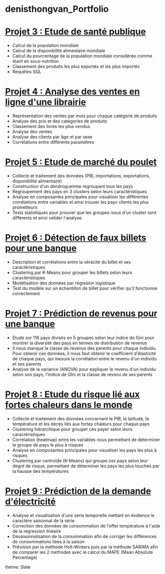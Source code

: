 # denisthongvan_Portfolio


# [Projet 3 : Etude de santé publique](https://github.com/denisthongvan/Etude-de-sante-publique)
* Calcul de la population mondiale  
* Calcul de la disponibilité alimentaire mondiale 
* Calcul du pourcentage de la population mondiale considérée comme étant en sous-nutrition  
* Classement des produits les plus exportés et les plus importés  
* Requêtes SQL  


# [Projet 4 : Analyse des ventes en ligne d'une librairie](https://github.com/denisthongvan/analyse-des-ventes-librairie)
* Représentation des ventes par mois pour chaque catégorie de produits  
* Analyse des prix et des catégories de produits  
* Classement des livres les plus vendus 
* Analyse des ventes  
* Analyse des clients par âge et par sexe 
* Corrélations entre différents paramètres  


# [Projet 5 : Etude de marché du poulet](https://github.com/denisthongvan/Etude-marche-poulet)
* Collecte et traitement des données (PIB, importations, exportations, disponibilité alimentaire) 
* Construction d'un dendrogramme regroupant tous les pays 
* Regroupement des pays en 3 clusters selon leurs caractéristiques  
* Analyse en composantes principales pour visualiser les différentes corrélations entre variables et ainsi trouver les pays clients les plus prometteurs  
* Tests statistiques pour prouver que les groupes issus d'un cluster sont différents et ainsi valider l'analyse 


# [Projet 6 : Détection de faux billets pour une banque](https://github.com/denisthongvan/Detection-faux-billets)
* Description et corrélations entre la véracité du billet et ses caractéristiques 
* Clustering par K-Means pour grouper les billets selon leurs caractéristiques  
* Modélisation des données par régresion logistique 
* Test du modèle sur un échantillon de billet pour vérifier qu'il fonctionne correctement 


# [Projet 7 : Prédiction de revenus pour une banque](https://github.com/denisthongvan/Prediction-revenus)
* Etude sur 116 pays divisés en 5 groupes selon leur indice de Gini pour montrer la diversité des pays en termes de distribution de revenus 
* Il nous manque la classe de revenus des parents pour chaque individu. Pour obtenir ces données, il nous faut obtenir le coefficient d'élasticité de chaque pays, qui mesure la corrélation entre le revenu d'un individu et ses parents 
* Analyse de la variance (ANOVA) pour expliquer le revenu d'un individu selon son pays, l'indice de GIni et la classe de revenu de ses parents  


# [Projet 8 : Etude du risque lié aux fortes chaleurs dans le monde](https://github.com/denisthongvan/etude-risque-fortes-temperatures)
* Collecte et traitement des données concernant le PIB, la latitude, la température et les décès liés aux fortes chaleurs pour chaque pays  
* Clustering hiérarchique pour grouper ces payer selon leurs caractéristiques 
* Corrélation (heatmap) entre les variables nous permettant de déterminer le groupe de pays le plus à risques 
* Analyse en composantes principales pour visualiser les pays les plus à risques  
* Clustering par centroïde (K-Means) qui groupe ces pays selon leur degré de risque, permettant de déterminer les pays les plus touchés par la hausse des températures  


# [Projet 9 : Prédiction de la demande d'électricité](https://github.com/denisthongvan/prection-demande-electricite)
* Analyse et visualisation d'une série temporelle mettant en évidence le caractère saisonnal de la série  
* Correction des données de consommation de l'effet température à l'aide de la régression linéaire  
* Désaisonnalisation de la consommation afin de corriger les différences de consommations liées à la saison 
* Prévision par la méthode Holt-Winters puis par la méthode SARIMA afin de comparer les 2 méthodes avec le calcul du MAPE (Mean Absolute Percentage)  

theme: Slate

